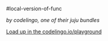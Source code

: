 #local-version-of-func

_by codelingo, one of their juju bundles_


[Load up in the codelingo.io/playground](https://codelingo.io/playground/?repo=github.com/codelingo/hub&dir=tenets/codelingo/juju/local-version-of-func&tenet=codelingo/juju/local-version-of-func)
